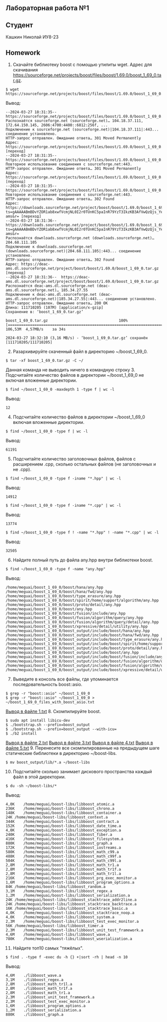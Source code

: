 ## Лабораторная работа №1
## Студент
Кашкин Николай ИУ8-23
## Homework
1. Скачайте библиотеку boost с помощью утилиты wget. Адрес для скачивания https://sourceforge.net/projects/boost/files/boost/1.69.0/boost_1_69_0.tar.gz.
```
$ wget https://sourceforge.net/projects/boost/files/boost/1.69.0/boost_1_69_0.tar.gz
```
Вывод:
```
--2024-03-27 18:31:35--  https://sourceforge.net/projects/boost/files/boost/1.69.0/boost_1_69_0.tar.gz
Распознаётся sourceforge.net (sourceforge.net)… 104.18.37.111, 172.64.150.145, 2606:4700:4400::6812:256f, ...
Подключение к sourceforge.net (sourceforge.net)|104.18.37.111|:443... соединение установлено.
HTTP-запрос отправлен. Ожидание ответа… 301 Moved Permanently
Адрес: https://sourceforge.net/projects/boost/files/boost/1.69.0/boost_1_69_0.tar.gz/ [переход]
--2024-03-27 18:31:35--  https://sourceforge.net/projects/boost/files/boost/1.69.0/boost_1_69_0.tar.gz/
Повторное использование соединения с sourceforge.net:443.
HTTP-запрос отправлен. Ожидание ответа… 301 Moved Permanently
Адрес: https://sourceforge.net/projects/boost/files/boost/1.69.0/boost_1_69_0.tar.gz/download [переход]
--2024-03-27 18:31:35--  https://sourceforge.net/projects/boost/files/boost/1.69.0/boost_1_69_0.tar.gz/download
Повторное использование соединения с sourceforge.net:443.
HTTP-запрос отправлен. Ожидание ответа… 302 Found
Адрес: https://downloads.sourceforge.net/project/boost/boost/1.69.0/boost_1_69_0.tar.gz?ts=gAAAAABmBDvYZOR1ab8xwfVcmjNL0I2r0TUnKC5paInR79YzT3IkzKB3AfVwQzQjs_YeWi4PI3zLZTINmg_NHh5iTdy1r9kr3w%3D%3D&use_mirror=deac-ams&r= [переход]
--2024-03-27 18:31:36--  https://downloads.sourceforge.net/project/boost/boost/1.69.0/boost_1_69_0.tar.gz?ts=gAAAAABmBDvYZOR1ab8xwfVcmjNL0I2r0TUnKC5paInR79YzT3IkzKB3AfVwQzQjs_YeWi4PI3zLZTINmg_NHh5iTdy1r9kr3w%3D%3D&use_mirror=deac-ams&r=
Распознаётся downloads.sourceforge.net (downloads.sourceforge.net)… 204.68.111.105
Подключение к downloads.sourceforge.net (downloads.sourceforge.net)|204.68.111.105|:443... соединение установлено.
HTTP-запрос отправлен. Ожидание ответа… 302 Found
Адрес: https://deac-ams.dl.sourceforge.net/project/boost/boost/1.69.0/boost_1_69_0.tar.gz [переход]
--2024-03-27 18:31:36--  https://deac-ams.dl.sourceforge.net/project/boost/boost/1.69.0/boost_1_69_0.tar.gz
Распознаётся deac-ams.dl.sourceforge.net (deac-ams.dl.sourceforge.net)… 185.34.27.55
Подключение к deac-ams.dl.sourceforge.net (deac-ams.dl.sourceforge.net)|185.34.27.55|:443... соединение установлено.
HTTP-запрос отправлен. Ожидание ответа… 200 OK
Длина: 111710205 (107M) [application/x-gzip]
Сохранение в: ‘boost_1_69_0.tar.gz’

boost_1_69_0.tar.gz                                100%[================================================================================================================>] 106,53M  4,57MB/s    за 34s     

2024-03-27 18:32:10 (3,16 MB/s) - ‘boost_1_69_0.tar.gz’ сохранён [111710205/111710205]
```
2. Разархивируйте скаченный файл в директорию ~/boost_1_69_0.
```
$ tar -xf boost_1_69_0.tar.gz -C ~/
```
Данная команда не выводить ничего в командную строку
3. Подсчитайте количество файлов в директории ~/boost_1_69_0 не включая вложенные директории.
```
$ find ~/boost_1_69_0 -maxdepth 1 -type f | wc -l
```
Вывод:
```
12
```
4. Подсчитайте количество файлов в директории ~/boost_1_69_0 включая вложенные директории.
```
$ find ~/boost_1_69_0 -type f | wc -l
```
Вывод:
```
61191
```
5. Подсчитайте количество заголовочных файлов, файлов с расширением .cpp, сколько остальных файлов (не заголовочных и не .cpp).
```
$ find ~/boost_1_69_0 -type f -iname "*.hpp" | wc -l
```
Вывод:
```
14912
```
```
$ find ~/boost_1_69_0 -type f -iname "*.cpp" | wc -l
```
Вывод:
```
13774
```
```
$ find ~/boost_1_69_0 -type f ! -name "*.hpp" ! -name "*.cpp" | wc -l
```
Вывод:
```
32505
```
6. Найдите полный путь до файла any.hpp внутри библиотеки boost.
```
$ find ~/boost_1_69_0 -type f -name "any.hpp"
```
Вывод:
```
/home/meguai/boost_1_69_0/boost/hana/any.hpp
/home/meguai/boost_1_69_0/boost/hana/fwd/any.hpp
/home/meguai/boost_1_69_0/boost/type_erasure/any.hpp
/home/meguai/boost_1_69_0/boost/spirit/home/support/algorithm/any.hpp
/home/meguai/boost_1_69_0/boost/proto/detail/any.hpp
/home/meguai/boost_1_69_0/boost/any.hpp
/home/meguai/boost_1_69_0/boost/fusion/include/any.hpp
/home/meguai/boost_1_69_0/boost/fusion/algorithm/query/any.hpp
/home/meguai/boost_1_69_0/boost/fusion/algorithm/query/detail/any.hpp
/home/meguai/boost_1_69_0/boost/xpressive/detail/utility/any.hpp
/home/meguai/boost_1_69_0/boost_output/include/boost/hana/any.hpp
/home/meguai/boost_1_69_0/boost_output/include/boost/hana/fwd/any.hpp
/home/meguai/boost_1_69_0/boost_output/include/boost/type_erasure/any.hpp
/home/meguai/boost_1_69_0/boost_output/include/boost/spirit/home/support/algorithm/any.hpp
/home/meguai/boost_1_69_0/boost_output/include/boost/proto/detail/any.hpp
/home/meguai/boost_1_69_0/boost_output/include/boost/any.hpp
/home/meguai/boost_1_69_0/boost_output/include/boost/fusion/include/any.hpp
/home/meguai/boost_1_69_0/boost_output/include/boost/fusion/algorithm/query/any.hpp
/home/meguai/boost_1_69_0/boost_output/include/boost/fusion/algorithm/query/detail/any.hpp
/home/meguai/boost_1_69_0/boost_output/include/boost/xpressive/detail/utility/any.hpp
```
7. Выведите в консоль все файлы, где упоминается последовательность boost::asio.
```
$ grep -r "boost::asio" ~/boost_1_69_0
$ grep -r "boost::asio" ~/boost_1_69_0 > ~/boost_1_69_0_files_with_boost_asio.txt
```
[Вывод в файле 1.txt](https://gist.github.com/VisMute/aae9a6458884c6d6a1ec3dec1e8ae79a)
8. Скомпилируйте boost.
```
$ sudo apt install libicu-dev
$ ./bootstrap.sh --prefix=boost_output
$ ./bootstrap.sh --prefix=boost_output --with-icu=
$ ./b2 install
```
[Вывод в файле 2.txt](https://gist.github.com/VisMute/a63293d5d40ac1cfe062999241129c4b) 
[Вывод в файле 3.txt](https://gist.github.com/VisMute/7a24c4c98d0f5c4f6345997eacc447e4)
[Вывод в файле 4.txt](https://gist.github.com/VisMute/931fdf37d1c6f167c67146d62aacb0aa)
[Вывод в файле 5.txt](https://gist.github.com/VisMute/354dc99acbd9d07733bd4f84920a0921)
9. Перенесите все скомпилированные на предыдущем шаге статические библиотеки в директорию ~/boost-libs.
```
$ mv boost_output/lib/*.a ~/boost-libs
```
10. Подсчитайте сколько занимает дискового пространства каждый файл в этой директории.
```
$ du -sh ~/boost-libs/*
```
Вывод:
```
4,0K	/home/meguai/boost-libs/libboost_atomic.a
236K	/home/meguai/boost-libs/libboost_chrono.a
148K	/home/meguai/boost-libs/libboost_container.a
24K	/home/meguai/boost-libs/libboost_context.a
344K	/home/meguai/boost-libs/libboost_contract.a
152K	/home/meguai/boost-libs/libboost_date_time.a
4,0K	/home/meguai/boost-libs/libboost_exception.a
240K	/home/meguai/boost-libs/libboost_fiber.a
416K	/home/meguai/boost-libs/libboost_filesystem.a
880K	/home/meguai/boost-libs/libboost_graph.a
172K	/home/meguai/boost-libs/libboost_iostreams.a
580K	/home/meguai/boost-libs/libboost_math_c99.a
488K	/home/meguai/boost-libs/libboost_math_c99f.a
504K	/home/meguai/boost-libs/libboost_math_c99l.a
2,8M	/home/meguai/boost-libs/libboost_math_tr1.a
2,8M	/home/meguai/boost-libs/libboost_math_tr1f.a
2,8M	/home/meguai/boost-libs/libboost_math_tr1l.a
216K	/home/meguai/boost-libs/libboost_prg_exec_monitor.a
1,6M	/home/meguai/boost-libs/libboost_program_options.a
84K	/home/meguai/boost-libs/libboost_random.a
3,1M	/home/meguai/boost-libs/libboost_regex.a
1,2M	/home/meguai/boost-libs/libboost_serialization.a
24K	/home/meguai/boost-libs/libboost_stacktrace_addr2line.a
24K	/home/meguai/boost-libs/libboost_stacktrace_backtrace.a
16K	/home/meguai/boost-libs/libboost_stacktrace_basic.a
4,0K	/home/meguai/boost-libs/libboost_stacktrace_noop.a
4,0K	/home/meguai/boost-libs/libboost_system.a
2,3M	/home/meguai/boost-libs/libboost_test_exec_monitor.a
56K	/home/meguai/boost-libs/libboost_timer.a
2,3M	/home/meguai/boost-libs/libboost_unit_test_framework.a
4,6M	/home/meguai/boost-libs/libboost_wave.a
780K	/home/meguai/boost-libs/libboost_wserialization.a
```
11. Найдите топ10 самых "тяжёлых".
```
$ find . -type f -exec du -h {} +|sort -rh | head -n 10
```
Вывод:
```
4,6M	./libboost_wave.a
3,1M	./libboost_regex.a
2,8M	./libboost_math_tr1l.a
2,8M	./libboost_math_tr1f.a
2,8M	./libboost_math_tr1.a
2,3M	./libboost_unit_test_framework.a
2,3M	./libboost_test_exec_monitor.a
1,6M	./libboost_program_options.a
1,2M	./libboost_serialization.a
880K	./libboost_graph.a
```
